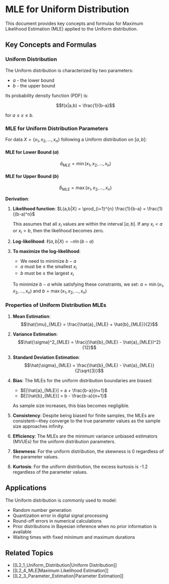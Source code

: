 # MLE for Uniform Distribution

This document provides key concepts and formulas for Maximum Likelihood Estimation (MLE) applied to the Uniform distribution.

## Key Concepts and Formulas

### Uniform Distribution

The Uniform distribution is characterized by two parameters:
- $a$ - the lower bound
- $b$ - the upper bound

Its probability density function (PDF) is:

$$f(x|a,b) = \frac{1}{b-a}$$

for $a \leq x \leq b$.

### MLE for Uniform Distribution Parameters

For data $X = \{x_1, x_2, \ldots, x_n\}$ following a Uniform distribution on $[a, b]$:

#### MLE for Lower Bound ($a$)

$$\hat{a}_{MLE} = \min(x_1, x_2, \ldots, x_n)$$

#### MLE for Upper Bound ($b$)

$$\hat{b}_{MLE} = \max(x_1, x_2, \ldots, x_n)$$

**Derivation**:
1. **Likelihood function**:
   $L(a,b|X) = \prod_{i=1}^{n} \frac{1}{b-a} = \frac{1}{(b-a)^n}$
   
   This assumes that all $x_i$ values are within the interval $[a,b]$. If any $x_i < a$ or $x_i > b$, then the likelihood becomes zero.

2. **Log-likelihood**:
   $\ell(a,b|X) = -n \ln(b-a)$

3. **To maximize the log-likelihood**:
   - We need to minimize $b-a$
   - $a$ must be ≤ the smallest $x_i$
   - $b$ must be ≥ the largest $x_i$
   
   To minimize $b-a$ while satisfying these constraints, we set:
   $a = \min(x_1, x_2, \ldots, x_n)$ and $b = \max(x_1, x_2, \ldots, x_n)$

### Properties of Uniform Distribution MLEs

1. **Mean Estimation**:
   $$\hat{\mu}_{MLE} = \frac{\hat{a}_{MLE} + \hat{b}_{MLE}}{2}$$

2. **Variance Estimation**:
   $$\hat{\sigma}^2_{MLE} = \frac{(\hat{b}_{MLE} - \hat{a}_{MLE})^2}{12}$$

3. **Standard Deviation Estimation**:
   $$\hat{\sigma}_{MLE} = \frac{\hat{b}_{MLE} - \hat{a}_{MLE}}{2\sqrt{3}}$$

4. **Bias**:
   The MLEs for the uniform distribution boundaries are biased:
   - $E[\hat{a}_{MLE}] = a + \frac{b-a}{n+1}$
   - $E[\hat{b}_{MLE}] = b - \frac{b-a}{n+1}$
   
   As sample size increases, this bias becomes negligible.

5. **Consistency**:
   Despite being biased for finite samples, the MLEs are consistent—they converge to the true parameter values as the sample size approaches infinity.

6. **Efficiency**:
   The MLEs are the minimum variance unbiased estimators (MVUEs) for the uniform distribution parameters.

7. **Skewness**:
   For the uniform distribution, the skewness is 0 regardless of the parameter values.

8. **Kurtosis**:
   For the uniform distribution, the excess kurtosis is -1.2 regardless of the parameter values.

## Applications

The Uniform distribution is commonly used to model:
- Random number generation
- Quantization error in digital signal processing
- Round-off errors in numerical calculations
- Prior distributions in Bayesian inference when no prior information is available
- Waiting times with fixed minimum and maximum durations

## Related Topics

- [[L2_1_Uniform_Distribution|Uniform Distribution]]
- [[L2_4_MLE|Maximum Likelihood Estimation]]
- [[L2_3_Parameter_Estimation|Parameter Estimation]] 